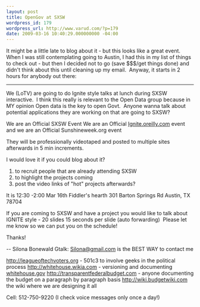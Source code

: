 ```yaml
---
layout: post
title: OpenGov at SXSW
wordpress_id: 179
wordpress_url: http://www.varud.com/?p=179
date: 2009-03-16 10:40:29.000000000 -04:00
---
```

It might be a little late to blog about it - but this looks like a great event.  When I was still contemplating going to Austin, I had this in my list of things to check out - but then I decided not to go (save $$$/get things done) and didn't think about this until cleaning up my email.  Anyway, it starts in 2 hours for anybody out there:

-----
We (LoTV) are going to do Ignite style talks at lunch during SXSW
interactive.  I think this really is relevant to the Open Data group
because in MY opinion Open data is the key to open Govt.  Anyone wanna
talk about potential applications they are working on that are going
to SXSW?

We are an Official SXSW Event
We are an Official <a href="http://ignite.oreilly.com/" target="_blank">Ignite.oreilly.com</a> event
and we are an Official Sunshineweek.org event

They will be professionally videotaped and posted to multiple sites
afterwards in 5 min increments.

I would love it if you could blog about it?

1) to recruit people that are already attending SXSW
2) to highlight the projects coming
3) post the video links of "hot" projects afterwards?

It is 12:30 -2:00 Mar 16th
Fiddler's hearth
301 Barton Springs Rd
Austin, TX 78704

If you are coming to SXSW and have a project you would like to talk
about IGNITE style - 20 slides 15 seconds per slide (auto
forwarding)  Please let me know so we can put you on the schedule!

Thanks!

--
Silona Bonewald
Gtalk: <a href="mailto:Silona@gmail.com">Silona@gmail.com</a> is the BEST WAY to contact me

<a href="http://leagueoftechvoters.org/" target="_blank">http://leagueoftechvoters.org</a> - 501c3 to involve geeks in the
political process
<a href="http://whitehouse.wikia.com/" target="_blank">http://whitehouse.wikia.com</a> - versioning and documenting
<a href="http://whitehouse.gov/" target="_blank">whitehouse.gov</a>
<a href="http://transparentfederalbudget.com/" target="_blank">http://transparentfederalbudget.com</a> - anyone documenting the budget on
a paragraph by paragraph basis
<a href="http://wiki.budgetwiki.com/" target="_blank">http://wiki.budgetwiki.com</a> the wiki where we are designing it all

Cell: 512-750-9220 (I check voice messages only once a day!)
